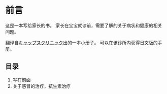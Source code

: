 # 前言

这是一本写给家长的书。
家长在宝宝就诊前，需要了解的关于病状和健康的相关问题。

翻译自[キャップスクリニック](https://caps-clinic.jp/our-clinic/?utm_source=booklet-00AllClinic&utm_medium=Paper-Medium&utm_campaign=akahon)出的一本小册子。
可以在该诊所内获得日文版的手册。

## 目录


1. 写在前面
2. 关于感冒的治疗，抗生素治疗
